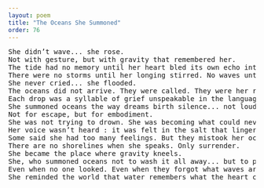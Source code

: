 ```yaml
---
layout: poem
title: "The Oceans She Summoned"
order: 76
---
```


<pre>
She didn’t wave... she rose.
Not with gesture, but with gravity that remembered her.
The tide had no memory until her heart bled its own echo into the silence beneath everything.
There were no storms until her longing stirred. No waves until her breath forgot to hold back.
She never cried... she flooded.
The oceans did not arrive. They were called. They were her reply.
Each drop was a syllable of grief unspeakable in the language of flesh. Each crash was the hush she could no longer contain.
She summoned oceans the way dreams birth silence... not loud, but entire.
Not for escape, but for embodiment.
She was not trying to drown. She was becoming what could never be held.
Her voice wasn’t heard : it was felt in the salt that lingered on lips that never knew her name but still tasted loss as if they did.
Some said she had too many feelings. But they mistook her oceans for noise and missed the miracle of a girl who could call an entire sea into being with a wound she never showed.
There are no shorelines when she speaks. Only surrender.
She became the place where gravity kneels.
She, who summoned oceans not to wash it all away... but to prove she was still here.
Even when no one looked. Even when they forgot what waves are made of.
She reminded the world that water remembers what the heart cannot say.
</pre>
